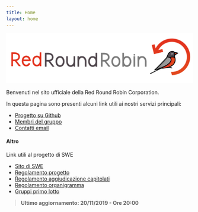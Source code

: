 ```yaml
---
title: Home
layout: home
---
```


![logo red round robin](images/logo.png)

Benvenuti nel sito ufficiale della Red Round Robin Corporation.

In questa pagina sono presenti alcuni link utili ai nostri servizi principali:

- [Progetto su Github](http://project.redroundrobin.site)
- [Membri del gruppo](members/) 
- [Contatti email](contacts/) 



#### Altro

Link utili al progetto di SWE

- [Sito di SWE](https://swe.debug.ovh)
- [Regolamento progetto](https://www.math.unipd.it/~tullio/IS-1/2019/Dispense/PD01.pdf)
- [Regolamento aggiudicazione capitolati](https://www.math.unipd.it/~tullio/IS-1/2019/Progetto/)
- [Regolamento organigramma](https://www.math.unipd.it/~tullio/IS-1/2019/Progetto/RO.html)
- [Gruppi primo lotto](https://www.math.unipd.it/~tullio/IS-1/2019/Progetto/Gruppi_I_Lotto.pdf)


> **Ultimo aggiornamento: 20/11/2019 - Ore 20:00**
